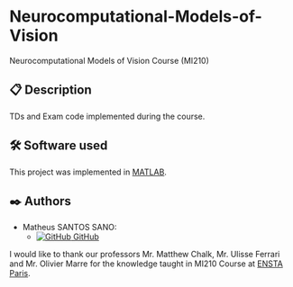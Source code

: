 # Neurocomputational-Models-of-Vision
Neurocomputational Models of Vision Course (MI210)

## 📋 Description
TDs and Exam code implemented during the course.

## 🛠️ Software used

This project was implemented in [MATLAB](https://www.mathworks.com/products/matlab.html).

## ✒️ Authors

- Matheus SANTOS SANO:
    - [![GitHub](https://i.stack.imgur.com/tskMh.png) GitHub](https://github.com/matsano)

I would like to thank our professors Mr. Matthew Chalk, Mr. Ulisse Ferrari and Mr. Olivier Marre for the knowledge taught in MI210 Course at [ENSTA Paris](https://www.ensta-paris.fr/).
